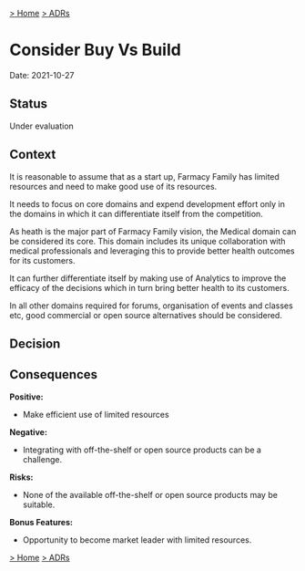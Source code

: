 [> Home](../README.md)    [> ADRs](README.md)

# Consider Buy Vs Build

Date: 2021-10-27

## Status

Under evaluation 

## Context

It is reasonable to assume that as a start up, Farmacy Family has limited resources and need to make good use of its resources.

It needs to focus on core domains and expend development effort only in the domains in which it can differentiate itself from the competition.

As heath is the major part of Farmacy Family vision, the Medical domain can be considered its core. This domain includes its unique collaboration with medical professionals and leveraging this to provide better health outcomes for its customers.

It can further differentiate itself by making use of Analytics to improve the efficacy of the decisions which in turn  bring better health to its customers.

In all other domains required for forums, organisation of events and classes etc, good commercial or open source alternatives should be considered.

## Decision



## Consequences

**Positive:**

- Make efficient use of limited resources



**Negative:**

- Integrating with off-the-shelf or open source products can be a challenge.

**Risks:**

- None of the available off-the-shelf or open source products may be suitable.

**Bonus Features:**

- Opportunity to become market leader with limited resources.

[> Home](../README.md)    [> ADRs](README.md)